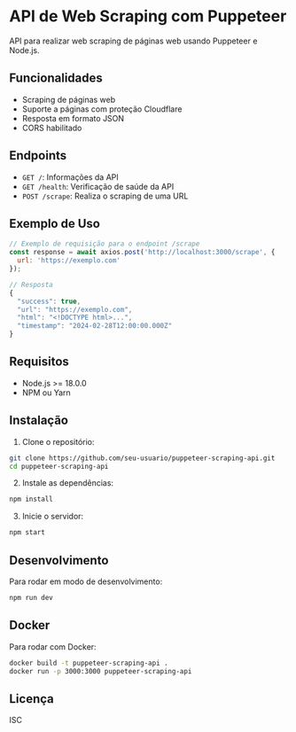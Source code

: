 # API de Web Scraping com Puppeteer

API para realizar web scraping de páginas web usando Puppeteer e Node.js.

## Funcionalidades

- Scraping de páginas web
- Suporte a páginas com proteção Cloudflare
- Resposta em formato JSON
- CORS habilitado

## Endpoints

- `GET /`: Informações da API
- `GET /health`: Verificação de saúde da API
- `POST /scrape`: Realiza o scraping de uma URL

## Exemplo de Uso

```javascript
// Exemplo de requisição para o endpoint /scrape
const response = await axios.post('http://localhost:3000/scrape', {
  url: 'https://exemplo.com'
});

// Resposta
{
  "success": true,
  "url": "https://exemplo.com",
  "html": "<!DOCTYPE html>...",
  "timestamp": "2024-02-28T12:00:00.000Z"
}
```

## Requisitos

- Node.js >= 18.0.0
- NPM ou Yarn

## Instalação

1. Clone o repositório:
```bash
git clone https://github.com/seu-usuario/puppeteer-scraping-api.git
cd puppeteer-scraping-api
```

2. Instale as dependências:
```bash
npm install
```

3. Inicie o servidor:
```bash
npm start
```

## Desenvolvimento

Para rodar em modo de desenvolvimento:
```bash
npm run dev
```

## Docker

Para rodar com Docker:
```bash
docker build -t puppeteer-scraping-api .
docker run -p 3000:3000 puppeteer-scraping-api
```

## Licença

ISC 